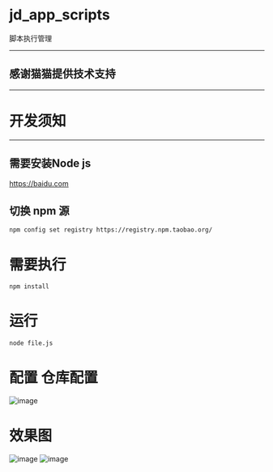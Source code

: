 # jd_app_scripts
脚本执行管理

----
## 感谢猫猫提供技术支持
----
# 开发须知
----

  ## 需要安装Node js
  https://baidu.com
  ## 切换 npm 源
  `npm config set registry https://registry.npm.taobao.org/`

# 需要执行 
  `npm install` 
# 运行
  `node file.js`
 
# 配置 仓库配置

![image](https://m.360buyimg.com/babel/jfs/t1/211099/2/29105/154108/63863510E74633584/c80a350901a54c39.png)

# 效果图
![image](https://m.360buyimg.com/babel/jfs/t1/75794/34/22715/137844/636d9bf6Eee52ad72/c02b0754a3b4ae95.jpg)
![image](https://m.360buyimg.com/babel/jfs/t1/91605/37/32751/122090/636d9beeE2224ba57/9c4ca62297ba7d2e.jpg)
